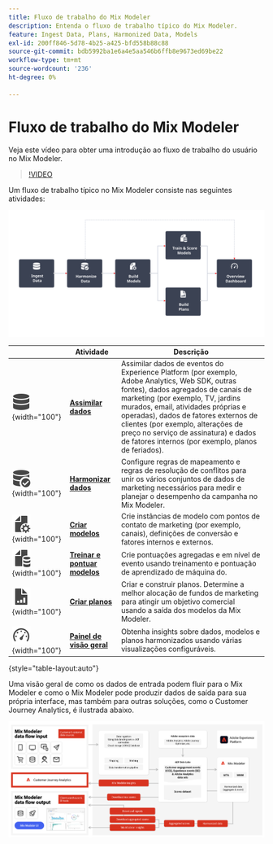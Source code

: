 ```yaml
---
title: Fluxo de trabalho do Mix Modeler
description: Entenda o fluxo de trabalho típico do Mix Modeler.
feature: Ingest Data, Plans, Harmonized Data, Models
exl-id: 200ff846-5d78-4b25-a425-bfd558b88c88
source-git-commit: bdb5992ba1e6a4e5aa546b6ffb8e9673ed69be22
workflow-type: tm+mt
source-wordcount: '236'
ht-degree: 0%

---
```


# Fluxo de trabalho do Mix Modeler

Veja este vídeo para obter uma introdução ao fluxo de trabalho do usuário no Mix Modeler.

>[!VIDEO](https://video.tv.adobe.com/v/3424854/?learn=on)


Um fluxo de trabalho típico no Mix Modeler consiste nas seguintes atividades:

![Texto alternativo](/help/assets/ApplicationWorkflow.svg)

|  | Atividade | Descrição |
|---|---|---|
| ![Dados](/help/assets/icons/Data.svg){width="100"} | [**Assimilar dados**](../ingest-data/overview.md) | Assimilar dados de eventos do Experience Platform (por exemplo, Adobe Analytics, Web SDK, outras fontes), dados agregados de canais de marketing (por exemplo, TV, jardins murados, email, atividades próprias e operadas), dados de fatores externos de clientes (por exemplo, alterações de preço no serviço de assinatura) e dados de fatores internos (por exemplo, planos de feriados). |
| ![VerificaçãoDeDados](/help/assets/icons/DataCheck.svg){width="100"} | [**Harmonizar dados**](../harmonize-data/overview.md) | Configure regras de mapeamento e regras de resolução de conflitos para unir os vários conjuntos de dados de marketing necessários para medir e planejar o desempenho da campanha no Mix Modeler. |
| ![ConfigArquivo](/help/assets/icons/FileGear.svg){width="100"} | [**Criar modelos**](../models/overview.md) | Crie instâncias de modelo com pontos de contato de marketing (por exemplo, canais), definições de conversão e fatores internos e externos. |
| ![DadosDoArquivo](/help/assets/icons/FileData.svg){width="100"} | [**Treinar e pontuar modelos**](../models/overview.md) | Crie pontuações agregadas e em nível de evento usando treinamento e pontuação de aprendizado de máquina do. |
| ![GráficoDeArquivos](/help/assets/icons/FileChart.svg){width="100"} | [**Criar planos**](../plans/overview.md) | Criar e construir planos. Determine a melhor alocação de fundos de marketing para atingir um objetivo comercial usando a saída dos modelos da Mix Modeler. |
| ![Painel](/help/assets/icons/Dashboard.svg){width="100"} | [**Painel de visão geral**](../dashboard/overview.md) | Obtenha insights sobre dados, modelos e planos harmonizados usando várias visualizações configuráveis. |

{style="table-layout:auto"}

Uma visão geral de como os dados de entrada podem fluir para o Mix Modeler e como o Mix Modeler pode produzir dados de saída para sua própria interface, mas também para outras soluções, como o Customer Journey Analytics, é ilustrada abaixo.

![Fluxo de dados de saída de entrada do Mix Modeler](../assets/mm-input-output.png)
<!---
The detailed data-oriented flowchart below illustrates how:

* harmonized data is based on:

  * experience event data (originating from Analytics source connector, collected through Experience Platform SDKs and APIs, ingested through source connectors, or using streaming ingestion),
  * aggregate or summary data from walled gardens (like Facebook, YouTube), traffic sources, or offline advertising data, and 
  * definitions of harmonized fields and dataset rules.

* a model is based on:

  * the conversion and marketing touchpoint definitions resulting from the harmonized data and 
  * non-marketing aggregate or summary data containing internal or external factors.

* mult-touch attribution event scores can potentially be fed back into Experience Platform data lake for use in subsequent model configuration, training and scoring.

![Comprehensive workflow](/help/assets/comprehensive-workflow.svg)

-->
